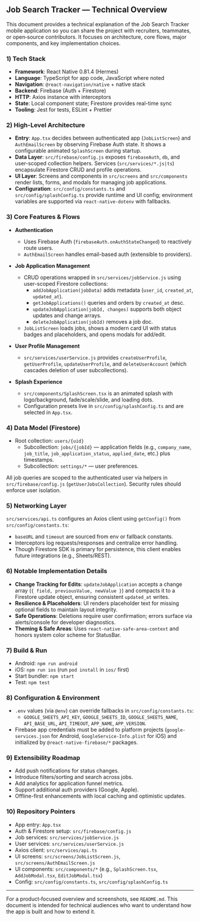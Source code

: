 ## Job Search Tracker — Technical Overview

This document provides a technical explanation of the Job Search Tracker mobile application so you can share the project with recruiters, teammates, or open‑source contributors. It focuses on architecture, core flows, major components, and key implementation choices.

### 1) Tech Stack
- **Framework**: React Native 0.81.4 (Hermes)
- **Language**: TypeScript for app code, JavaScript where noted
- **Navigation**: `@react-navigation/native` + native stack
- **Backend**: Firebase (Auth + Firestore)
- **HTTP**: Axios instance with interceptors
- **State**: Local component state; Firestore provides real-time sync
- **Tooling**: Jest for tests, ESLint + Prettier

### 2) High-Level Architecture
- **Entry**: `App.tsx` decides between authenticated app (`JobListScreen`) and `AuthEmailScreen` by observing Firebase Auth state. It shows a configurable animated `SplashScreen` during startup.
- **Data Layer**: `src/firebase/config.js` exposes `firebaseAuth`, `db`, and user-scoped collection helpers. Services (`src/services/*.js|ts`) encapsulate Firestore CRUD and profile operations.
- **UI Layer**: Screens and components in `src/screens` and `src/components` render lists, forms, and modals for managing job applications.
- **Configuration**: `src/config/constants.ts` and `src/config/splashConfig.ts` provide runtime and UI config; environment variables are supported via `react-native-dotenv` with fallbacks.

### 3) Core Features & Flows
- **Authentication**
  - Uses Firebase Auth (`firebaseAuth.onAuthStateChanged`) to reactively route users.
  - `AuthEmailScreen` handles email-based auth (extensible to providers).

- **Job Application Management**
  - CRUD operations wrapped in `src/services/jobService.js` using user-scoped Firestore collections:
    - `addJobApplication(jobData)` adds metadata (`user_id`, `created_at`, `updated_at`).
    - `getJobApplications()` queries and orders by `created_at` desc.
    - `updateJobApplication(jobId, changes)` supports both object updates and change arrays.
    - `deleteJobApplication(jobId)` removes a job doc.
  - `JobListScreen` loads jobs, shows a modern card UI with status badges and placeholders, and opens modals for add/edit.

- **User Profile Management**
  - `src/services/userService.js` provides `createUserProfile`, `getUserProfile`, `updateUserProfile`, and `deleteUserAccount` (which cascades deletion of user subcollections).

- **Splash Experience**
  - `src/components/SplashScreen.tsx` is an animated splash with logo/background, fade/scale/slide, and loading dots.
  - Configuration presets live in `src/config/splashConfig.ts` and are selected in `App.tsx`.

### 4) Data Model (Firestore)
- Root collection: `users/{uid}`
  - Subcollection: `jobs/{jobId}` — application fields (e.g., `company_name`, `job_title`, `job_application_status`, `applied_date`, etc.) plus timestamps.
  - Subcollection: `settings/*` — user preferences.

All job queries are scoped to the authenticated user via helpers in `src/firebase/config.js` (`getUserJobsCollection`). Security rules should enforce user isolation.

### 5) Networking Layer
`src/services/api.ts` configures an Axios client using `getConfig()` from `src/config/constants.ts`:
- `baseURL` and `timeout` are sourced from env or fallback constants.
- Interceptors log requests/responses and centralize error handling.
- Though Firestore SDK is primary for persistence, this client enables future integrations (e.g., Sheets/REST).

### 6) Notable Implementation Details
- **Change Tracking for Edits**: `updateJobApplication` accepts a change array (`{ field, previousValue, newValue }`) and compacts it to a Firestore update object, ensuring consistent `updated_at` writes.
- **Resilience & Placeholders**: UI renders placeholder text for missing optional fields to maintain layout integrity.
- **Safe Operations**: Deletions require user confirmation; errors surface via alerts/console for developer diagnostics.
- **Theming & Safe Areas**: Uses `react-native-safe-area-context` and honors system color scheme for StatusBar.

### 7) Build & Run
- Android: `npm run android`
- iOS: `npm run ios` (run `pod install` in `ios/` first)
- Start bundler: `npm start`
- Test: `npm test`

### 8) Configuration & Environment
- `.env` values (via `@env`) can override fallbacks in `src/config/constants.ts`:
  - `GOOGLE_SHEETS_API_KEY`, `GOOGLE_SHEETS_ID`, `GOOGLE_SHEETS_NAME`, `API_BASE_URL`, `API_TIMEOUT`, `APP_NAME`, `APP_VERSION`.
- Firebase app credentials must be added to platform projects (`google-services.json` for Android, `GoogleService-Info.plist` for iOS) and initialized by `@react-native-firebase/*` packages.

### 9) Extensibility Roadmap
- Add push notifications for status changes.
- Introduce filters/sorting and search across jobs.
- Add analytics for application funnel metrics.
- Support additional auth providers (Google, Apple).
- Offline-first enhancements with local caching and optimistic updates.

### 10) Repository Pointers
- App entry: `App.tsx`
- Auth & Firestore setup: `src/firebase/config.js`
- Job services: `src/services/jobService.js`
- User services: `src/services/userService.js`
- Axios client: `src/services/api.ts`
- UI screens: `src/screens/JobListScreen.js`, `src/screens/AuthEmailScreen.js`
- UI components: `src/components/*` (e.g., `SplashScreen.tsx`, `AddJobModal.tsx`, `EditJobModal.tsx`)
- Config: `src/config/constants.ts`, `src/config/splashConfig.ts`

---

For a product‑focused overview and screenshots, see `README.md`. This document is intended for technical audiences who want to understand how the app is built and how to extend it.


